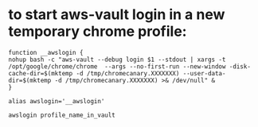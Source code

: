 # to start aws-vault login in a new temporary chrome profile:

` function __awslogin {                                                                
         nohup bash -c "aws-vault --debug login $1 --stdout | xargs -t /opt/google/chrome/chrome  --args --no-first-run --new-window -disk-cache-dir=$(mktemp -d /tmp/chromecanary.XXXXXXX) --user-data-dir=$(mktemp -d /tmp/chromecanary.XXXXXXX) >& /dev/null" &                                                                
} `

` alias awslogin='__awslogin' `

` awslogin profile_name_in_vault `
